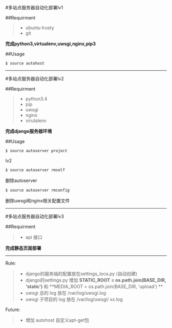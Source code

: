 #多站点服务器自动化部署lv1

##Requirment
> * ubuntu trusty
> * git

**完成python3,virtualenv,uwsgi,nginx,pip3**

##Usage

 
```bash
$ source autohost
```

-----
#多站点服务器自动化部署lv2

##Requirment
> * python3.4
> * pip
> * uwsgi
> * nginx
> * virutalenv

**完成django服务器环境**

##Usage

 
```bash
$ source autoserver project
```
lv2

```bash
$ source autoserver rmself
```
删除autoserver

```bash
$ source autoserver rmconfig
```
删除uwsgi和nginx相关配置文件

-----
#多站点服务器自动化部署lv3


##Requirment
> * api 接口


**完成静态页面部署**



-----

Rule:

> * django的服务端的配置放在settings_loca.py (自动创建)
> * django的settings.py 增加  **STATIC_ROOT = os.path.join(BASE_DIR,  'static')** 和 **MEDIA_ROOT = os.path.join(BASE_DIR,  'upload') **
> * uwsgi 总的 log 放在 /var/log/uwsgi.log
> * uwsgi 子项目的 log 放在 /var/log/uwsgi/ xx.log



Future:

> * 增加 autohost 自定义apt-get包 





